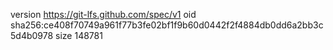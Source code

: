 version https://git-lfs.github.com/spec/v1
oid sha256:ce408f70749a961f77b3fe02bf1f9b60d0442f2f4884db0dd6a2bb3c5d4b0978
size 148781
